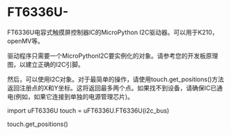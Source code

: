 # FT6336U-
FT6336U电容式触摸屏控制器IC的MicroPython I2C驱动器。可以用于K210，openMV等。

驱动程序只需要一个MicroPythonI2C要实例化的对象。请参考您的开发板原理图，以建立正确的I2C引脚。

然后，可以使用I2C对象。对于最简单的操作，请使用touch.get_positions()方法返回注册点的X和Y坐标。这将返回最多两个点。如果找不到设备，请确保IC已通电(例如，如果它连接到单独的电源管理芯片)。

import uFT6336U
touch = uFT6336U.FT6336U(i2c_bus)

touch.get_positions()
